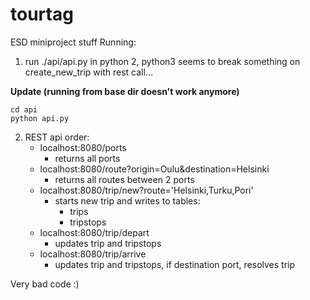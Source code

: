 # tourtag
ESD miniproject stuff
Running:
1. run ./api/api.py in python 2, python3 seems to break something on create_new_trip with rest call...

**Update (running from base dir doesn't work anymore)**
```
cd api
python api.py
```
2. REST api order:
    - localhost:8080/ports  
        + returns all ports
    - localhost:8080/route?origin=Oulu&destination=Helsinki
        + returns all routes between 2 ports
    - localhost:8080/trip/new?route='Helsinki,Turku,Pori'
        + starts new trip and writes to tables:
            * trips
            * tripstops
     - localhost:8080/trip/depart
        + updates trip and tripstops
     - localhost:8080/trip/arrive
        + updates trip and tripstops, if destination port, resolves trip


Very bad code :)
